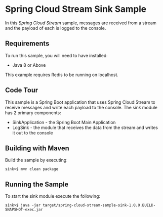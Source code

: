 Spring Cloud Stream Sink Sample
=============================

In this *Spring Cloud Stream* sample, messages are received from a stream and the payload of each is logged to the console.

## Requirements

To run this sample, you will need to have installed:

* Java 8 or Above

This example requires Redis to be running on localhost.

## Code Tour

This sample is a Spring Boot application that uses Spring Cloud Stream to receive messages and write each payload to the console. The sink module has 2 primary components:

* SinkApplication - the Spring Boot Main Application
* LogSink - the module that receives the data from the stream and writes it out to the console

## Building with Maven

Build the sample by executing:

	sink>$ mvn clean package

## Running the Sample

To start the sink module execute the following:

	sink>$ java -jar target/spring-cloud-stream-sample-sink-1.0.0.BUILD-SNAPSHOT-exec.jar

